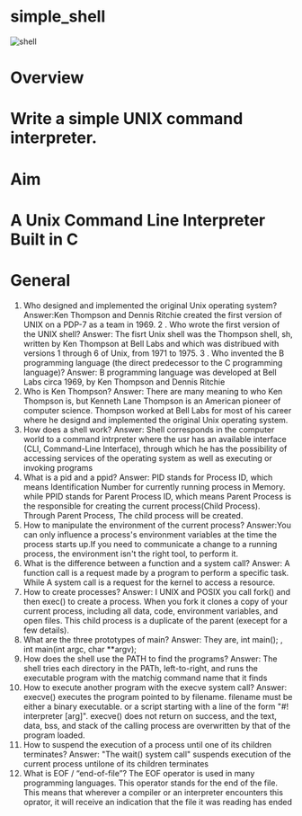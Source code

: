 # simple_shell
![shell](https://user-images.githubusercontent.com/101344786/172826980-1806c868-3dfa-4abb-871a-f71771b9d553.jpg)

# Overview
# Write a simple UNIX command interpreter.
# Aim
# A Unix Command Line Interpreter Built in C
# General
1. Who designed and implemented the original Unix operating system? Answer:Ken Thompson and Dennis Ritchie created the first version of UNIX on a PDP-7 as a team in 1969.
2 . Who wrote the first version of the UNIX shell? Answer: The fisrt Unix shell was the Thompson shell, sh, written by Ken Thompson at Bell Labs and which was distribued with versions 1 through 6 of Unix, from 1971 to 1975.
3 . Who invented the B programming language (the direct predecessor to the C programming language)? Answer: B programming language was developed at Bell Labs circa 1969, by Ken Thompson and Dennis Ritchie
4. Who is Ken Thompson? Answer: There are many meaning to who Ken Thompson is, but Kenneth Lane Thompson is an American pioneer of computer science. Thompson worked at Bell Labs for most of his career where he designd and implemented the original Unix operating system.
5. How does a shell work? Answer: Shell corresponds in the computer world to a command intrpreter where the usr has an available interface (CLI, Command-Line Interface), through which he has the possibility of accessing services of the operating system as well as executing or invoking programs
6. What is a pid and a ppid? Answer: PID stands for Process ID, which means Identification Number for currently running process in Memory. while PPID stands for Parent Process ID, which means Parent Process is the responsible for creating the current process(Child Process). Through Parent Process, The child process will be created.
7. How to manipulate the environment of the current process? Answer:You can only influence a process's environment variables at the time the process starts up.If you need to communicate a change to a running process, the environment isn't the right tool, to perform it.
8. What is the difference between a function and a system call? Answer: A function call is a request made by a program to perform a specific task. While A system call is a request for the kernel to access a resource.
9. How to create processes? Answer: I UNIX and POSIX you call fork() and then exec() to create a process. When you fork it clones a copy of your current process, including all data, code, environment variables, and open files. This child process is a duplicate of the parent (execept for a few details).
10. What are the three prototypes of main? Answer: They are, int main(); , int main(int argc, char **argv);
11. How does the shell use the PATH to find the programs? Answer: The shell tries each directory in the PATh, left-to-right, and runs the executable program with the matchig command name that it finds
12. How to execute another program with the execve system call? Answer: execve() executes the program pointed to by filename. filename must be either a binary executable. or a script starting with a line of the form "#! interpreter [arg]". execve() does not return on success, and the text, data, bss, and stack of the calling process are overwritten by that of the program loaded.
13. How to suspend the execution of a process until one of its children terminates? Answer: "The wait() system call" suspends execution of the current process untilone of its children terminates
14. What is EOF / “end-of-file”? The EOF operator is used in many programming languages. This operator stands for the end of the file. This means that wherever a compiler or an interpreter encounters this oprator, it will receive an indication that the file it was reading has ended
